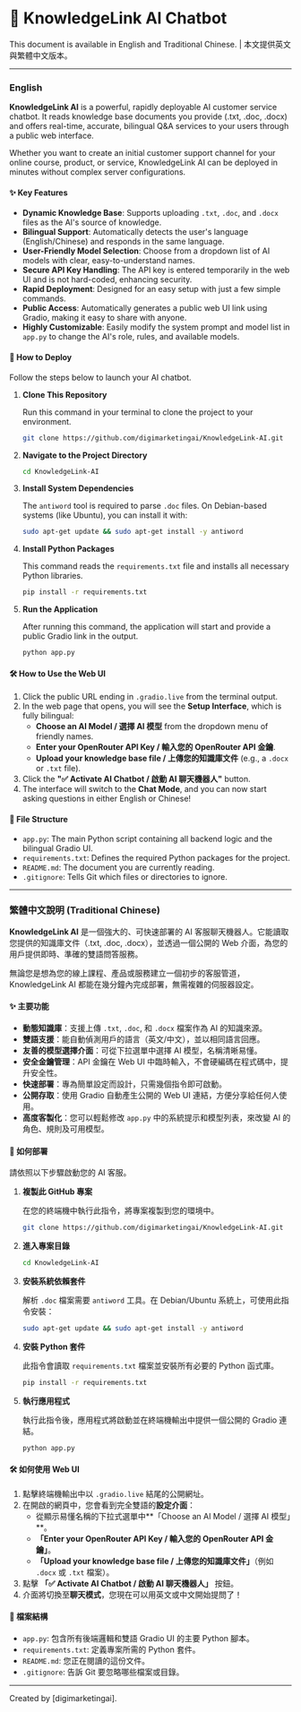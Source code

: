 # 🤖 KnowledgeLink AI Chatbot

This document is available in English and Traditional Chinese. | 本文提供英文與繁體中文版本。

---

### English

**KnowledgeLink AI** is a powerful, rapidly deployable AI customer service chatbot. It reads knowledge base documents you provide (.txt, .doc, .docx) and offers real-time, accurate, bilingual Q&A services to your users through a public web interface.

Whether you want to create an initial customer support channel for your online course, product, or service, KnowledgeLink AI can be deployed in minutes without complex server configurations.

#### ✨ Key Features

- **Dynamic Knowledge Base**: Supports uploading `.txt`, `.doc`, and `.docx` files as the AI's source of knowledge.
- **Bilingual Support**: Automatically detects the user's language (English/Chinese) and responds in the same language.
- **User-Friendly Model Selection**: Choose from a dropdown list of AI models with clear, easy-to-understand names.
- **Secure API Key Handling**: The API key is entered temporarily in the web UI and is not hard-coded, enhancing security.
- **Rapid Deployment**: Designed for an easy setup with just a few simple commands.
- **Public Access**: Automatically generates a public web UI link using Gradio, making it easy to share with anyone.
- **Highly Customizable**: Easily modify the system prompt and model list in `app.py` to change the AI's role, rules, and available models.

#### 🚀 How to Deploy

Follow the steps below to launch your AI chatbot.

1.  **Clone This Repository**

    Run this command in your terminal to clone the project to your environment.
    ```bash
    git clone https://github.com/digimarketingai/KnowledgeLink-AI.git
    ```

2.  **Navigate to the Project Directory**
    ```bash
    cd KnowledgeLink-AI
    ```

3.  **Install System Dependencies**

    The `antiword` tool is required to parse `.doc` files. On Debian-based systems (like Ubuntu), you can install it with:
    ```bash
    sudo apt-get update && sudo apt-get install -y antiword
    ```

4.  **Install Python Packages**

    This command reads the `requirements.txt` file and installs all necessary Python libraries.
    ```bash
    pip install -r requirements.txt
    ```

5.  **Run the Application**

    After running this command, the application will start and provide a public Gradio link in the output.
    ```bash
    python app.py
    ```

#### 🛠️ How to Use the Web UI

1.  Click the public URL ending in `.gradio.live` from the terminal output.
2.  In the web page that opens, you will see the **Setup Interface**, which is fully bilingual:
    -   **Choose an AI Model / 選擇 AI 模型** from the dropdown menu of friendly names.
    -   **Enter your OpenRouter API Key / 輸入您的 OpenRouter API 金鑰**.
    -   **Upload your knowledge base file / 上傳您的知識庫文件** (e.g., a `.docx` or `.txt` file).
3.  Click the **"✅ Activate AI Chatbot / 啟動 AI 聊天機器人"** button.
4.  The interface will switch to the **Chat Mode**, and you can now start asking questions in either English or Chinese!

#### 📂 File Structure

-   `app.py`: The main Python script containing all backend logic and the bilingual Gradio UI.
-   `requirements.txt`: Defines the required Python packages for the project.
-   `README.md`: The document you are currently reading.
-   `.gitignore`: Tells Git which files or directories to ignore.

---

### 繁體中文說明 (Traditional Chinese)

**KnowledgeLink AI** 是一個強大的、可快速部署的 AI 客服聊天機器人。它能讀取您提供的知識庫文件（.txt, .doc, .docx），並透過一個公開的 Web 介面，為您的用戶提供即時、準確的雙語問答服務。

無論您是想為您的線上課程、產品或服務建立一個初步的客服管道，KnowledgeLink AI 都能在幾分鐘內完成部署，無需複雜的伺服器設定。

#### ✨ 主要功能

- **動態知識庫**：支援上傳 `.txt`, `.doc`, 和 `.docx` 檔案作為 AI 的知識來源。
- **雙語支援**：能自動偵測用戶的語言（英文/中文），並以相同語言回應。
- **友善的模型選擇介面**：可從下拉選單中選擇 AI 模型，名稱清晰易懂。
- **安全金鑰管理**：API 金鑰在 Web UI 中臨時輸入，不會硬編碼在程式碼中，提升安全性。
- **快速部署**：專為簡單設定而設計，只需幾個指令即可啟動。
- **公開存取**：使用 Gradio 自動產生公開的 Web UI 連結，方便分享給任何人使用。
- **高度客製化**：您可以輕鬆修改 `app.py` 中的系統提示和模型列表，來改變 AI 的角色、規則及可用模型。

#### 🚀 如何部署

請依照以下步驟啟動您的 AI 客服。

1.  **複製此 GitHub 專案**

    在您的終端機中執行此指令，將專案複製到您的環境中。
    ```bash
    git clone https://github.com/digimarketingai/KnowledgeLink-AI.git
    ```

2.  **進入專案目錄**
    ```bash
    cd KnowledgeLink-AI
    ```

3.  **安裝系統依賴套件**

    解析 `.doc` 檔案需要 `antiword` 工具。在 Debian/Ubuntu 系統上，可使用此指令安裝：
    ```bash
    sudo apt-get update && sudo apt-get install -y antiword
    ```

4.  **安裝 Python 套件**

    此指令會讀取 `requirements.txt` 檔案並安裝所有必要的 Python 函式庫。
    ```bash
    pip install -r requirements.txt
    ```

5.  **執行應用程式**

    執行此指令後，應用程式將啟動並在終端機輸出中提供一個公開的 Gradio 連結。
    ```bash
    python app.py
    ```

#### 🛠️ 如何使用 Web UI

1.  點擊終端機輸出中以 `.gradio.live` 結尾的公開網址。
2.  在開啟的網頁中，您會看到完全雙語的**設定介面**：
    -   從顯示易懂名稱的下拉式選單中**「Choose an AI Model / 選擇 AI 模型」**。
    -   **「Enter your OpenRouter API Key / 輸入您的 OpenRouter API 金鑰」**。
    -   **「Upload your knowledge base file / 上傳您的知識庫文件」**（例如 `.docx` 或 `.txt` 檔案）。
3.  點擊 **「✅ Activate AI Chatbot / 啟動 AI 聊天機器人」** 按鈕。
4.  介面將切換至**聊天模式**，您現在可以用英文或中文開始提問了！

#### 📂 檔案結構

-   `app.py`: 包含所有後端邏輯和雙語 Gradio UI 的主要 Python 腳本。
-   `requirements.txt`: 定義專案所需的 Python 套件。
-   `README.md`: 您正在閱讀的這份文件。
-   `.gitignore`: 告訴 Git 要忽略哪些檔案或目錄。

---

Created by [digimarketingai].
